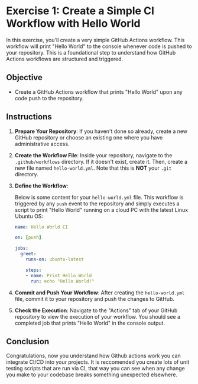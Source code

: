 # Exercise 1: Create a Simple CI Workflow with Hello World

In this exercise, you'll create a very simple GitHub Actions workflow. This workflow will print "Hello World" to the console whenever code is pushed to your repository. This is a foundational step to understand how GitHub Actions workflows are structured and triggered.

## Objective

- Create a GitHub Actions workflow that prints "Hello World" upon any code push to the repository.

## Instructions

1. **Prepare Your Repository**: If you haven't done so already, create a new GitHub repository or choose an existing one where you have administrative access.

2. **Create the Workflow File**: Inside your repository, navigate to the `.github/workflows` directory. If it doesn't exist, create it. Then, create a new file named `hello-world.yml`. Note that this is **NOT** your `.git` directory. 

3. **Define the Workflow**:

    Below is some content for your `hello-world.yml` file. This workflow is triggered by any `push` event to the repository and simply executes a script to print "Hello World" running on a cloud PC with the latest Linux Ubuntu OS:

    ```yaml
    name: Hello World CI

    on: [push]

    jobs:
      greet:
        runs-on: ubuntu-latest

        steps:
        - name: Print Hello World
          run: echo "Hello World!"
    ```

4. **Commit and Push Your Workflow**: After creating the `hello-world.yml` file, commit it to your repository and push the changes to GitHub.

5. **Check the Execution**: Navigate to the "Actions" tab of your GitHub repository to view the execution of your workflow. You should see a completed job that prints "Hello World" in the console output.

## Conclusion
Congratulations, now you understand how Github actions work you can integrate CI/CD into your projects. It is reccomended you create lots of unit testing scripts that are run via CI, that way you can see when any change you make to your codebase breaks something unexpected elsewhere.

